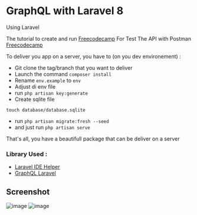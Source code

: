 # GraphQL with Laravel 8

Using Laravel 

The tutorial to create and run [Freecodecamp](https://www.freecodecamp.org/news/build-a-graphql-api-using-laravel) 
For Test The API with Postman [Freecodecamp](https://www.freecodecamp.org/news/build-graphql-server-with-laravel)

To deliver you app on a server, you have to (on you dev environement) :

  * Git clone the tag/branch that you want to deliver
  * Launch the command `composer install`
  * Rename `env.example` to `env`
  * Adjust di env file
  * run `php artisan key:generate`
  * Create sqlite file
```
touch database/database.sqlite
```
  * run `php artisan migrate:fresh --seed`
  * and just run `php artisan serve`


That's all, you have a beautifull package that can be deliver on a server 

### Library Used :
* [Laravel IDE Helper](https://github.com/barryvdh/laravel-ide-helper)
* [GraphQL Laravel](https://github.com/rebing/graphql-laravel)

## Screenshot
![image](https://user-images.githubusercontent.com/23116326/128286418-397d52f8-af6b-401d-a3dd-bcb7bb90bb7c.png)
![image](https://user-images.githubusercontent.com/23116326/128286506-9baa97ed-9b9c-4819-87d9-2b11757d591c.png)


